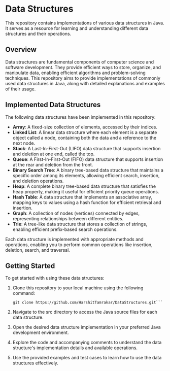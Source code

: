 # Data Structures

This repository contains implementations of various data structures in Java. It serves as a resource for learning and understanding different data structures and their operations.

## Overview

Data structures are fundamental components of computer science and software development. They provide efficient ways to store, organize, and manipulate data, enabling efficient algorithms and problem-solving techniques. This repository aims to provide implementations of commonly used data structures in Java, along with detailed explanations and examples of their usage.

## Implemented Data Structures

The following data structures have been implemented in this repository:

- **Array**: A fixed-size collection of elements, accessed by their indices.
- **Linked List**: A linear data structure where each element is a separate object called a node, containing both the data and a reference to the next node.
- **Stack**: A Last-In-First-Out (LIFO) data structure that supports insertion and deletion at one end, called the top.
- **Queue**: A First-In-First-Out (FIFO) data structure that supports insertion at the rear and deletion from the front.
- **Binary Search Tree**: A binary tree-based data structure that maintains a specific order among its elements, allowing efficient search, insertion, and deletion operations.
- **Heap**: A complete binary tree-based data structure that satisfies the heap property, making it useful for efficient priority queue operations.
- **Hash Table**: A data structure that implements an associative array, mapping keys to values using a hash function for efficient retrieval and insertion.
- **Graph**: A collection of nodes (vertices) connected by edges, representing relationships between different entities.
- **Trie**: A tree-like data structure that stores a collection of strings, enabling efficient prefix-based search operations.

Each data structure is implemented with appropriate methods and operations, enabling you to perform common operations like insertion, deletion, search, and traversal.

## Getting Started

To get started with using these data structures:

1. Clone this repository to your local machine using the following command:

   ```shell
   git clone https://github.com/HarshitTamrakar/DataStructures.git```
   
2. Navigate to the src directory to access the Java source files for each data structure.

3. Open the desired data structure implementation in your preferred Java development environment.

4. Explore the code and accompanying comments to understand the data structure's implementation details and available operations.

5. Use the provided examples and test cases to learn how to use the data structures effectively.
